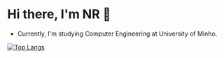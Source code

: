 # Hi there, I'm NR 🧊 

- Currently, I'm studying Computer Engineering at University of Minho.


[![Top Langs](https://github-readme-stats.vercel.app/api/top-langs/?username=NR-19&layout=compact&theme=tokyonight)](https://github.com/anuraghazra/github-readme-stats)

